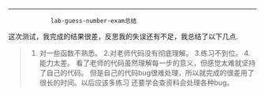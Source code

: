 ------

                lab-guess-number-exam总结
这次测试，我完成的结果很差，反思我的失误还有不足，我总结了以下几点.
> 1. 对一些函数不熟悉。
> 2.对老师代码没有彻底理解。
> 3.练习不到位。
> 4.能力太差。
看了老师的代码虽然理解每一步的意义，但感觉太难就坚持了自己的代码。
但是自己的代码bug很难处理，所以就完成的很差用了很长的时间。以后应该多练习
还要学会查资料会处理各种bug。


